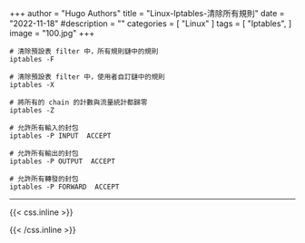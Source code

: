 +++
author = "Hugo Authors"
title = "Linux-Iptables-清除所有規則"
date = "2022-11-18"
#description = ""
categories = [
    "Linux"
]
tags = [
    "Iptables",
]
image = "100.jpg"
+++

    # 清除預設表 filter 中，所有規則鏈中的規則    
    iptables -F
    
    # 清除預設表 filter 中，使用者自訂鏈中的規則   
    iptables -X
    
    # 將所有的 chain 的計數與流量統計都歸零 
    iptables -Z
    
    # 允許所有輸入的封包
    iptables -P INPUT  ACCEPT
    
    # 允許所有輸出的封包
    iptables -P OUTPUT  ACCEPT
    
    # 允許所有轉發的封包
    iptables -P FORWARD  ACCEPT


***

{{< css.inline >}}
<style>
.emojify {
	font-family: Apple Color Emoji, Segoe UI Emoji, NotoColorEmoji, Segoe UI Symbol, Android Emoji, EmojiSymbols;
	font-size: 2rem;
	vertical-align: middle;
}
@media screen and (max-width:650px) {
  .nowrap {
    display: block;
    margin: 25px 0;
  }
}
</style>
{{< /css.inline >}}
